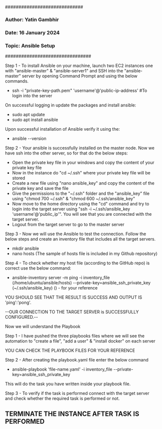 #############################
### Author: Yatin Gambhir
### Date: 16 January 2024
### Topic: Ansible Setup
################################

Step 1 - To install Ansible on your machine, launch two EC2 instances one with "ansible-master" & "ansible-server1" and SSH into the "ansible-master" server by opening Command Prompt and using the below commands.
- ssh -i "private-key-path.pem" 'username'@'public-ip-address' #To login into the server

On successful logging in update the packages and install ansible:

- sudo apt update
- sudo apt install ansible 

Upon successful installation of Ansible verify it using the: 
- ansible --version

Step 2 - Your ansible is successfully installed on the master node. Now we have ssh into the other server, so for that do the below steps:
 - Open the private key file in your windows and copy the content of your private key file
 - Now in the instance do "cd  ~/.ssh" where your private key file will be stored
 - Create a new file using "nano ansible_key" and copy the content of the private key and save the file
 - Give the permissions to the "~/.ssh" folder and the "ansible_key" file using "chmod 700 ~/.ssh" & "chmod 600 ~/.ssh/ansible_key"
 - Now move to the home directory using the "cd" command and try to login into the target server using "ssh -i ~/.ssh/ansible_key 'username'@'public_ip'". You will see that you are connected with the target server.
 - Logout from the target server to go to the master server

 Step 3 - Now we will use the Ansible to test the connection. Follow the below steps and create an inventory file that includes all the target servers.
  - mkdir ansible
  - nano hosts (The sample of hosts file is included in my Github repository)

Step 4 - To check whether my host file (according to the GitHub repo) is correct use the below command:

 - ansible-inventory server -m ping -i inventory_file (/home/ubuntu/ansible/hosts) --private-key=ansible_ssh_private_key (~/.ssh/ansible_key)
 () - for your reference

YOU SHOULD SEE THAT THE RESULT IS SUCCESS AND OUTPUT IS 'ping':'pong'.

--OUR CONNECTION TO THE TARGET SERVER is SUCCESSFULLY CONFIGURED.--

Now we will understand the Playbook

Step 1 - I have pushed the three playbooks files where we will see the automation to "create a file", "add a user" & "install docker" on each server

YOU CAN CHECK THE PLAYBOOK FILES FOR YOUR REFERENCE

Step 2 - After creating the playbook.yaml file enter the below command

- ansible-playbook 'file-name.yaml' -i inventory_file --private-key=ansible_ssh_private_key

This will do the task you have written inside your playbook file.

Step 3 - To verify if the task is performed connect with the target server and check whether the required task is performed or not.


TERMINATE THE INSTANCE AFTER TASK IS PERFORMED
-----------------------------------------------------------------------------------------------------------------------------------------------------------------------------------

